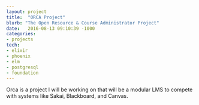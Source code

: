 ```yaml
---
layout: project
title:  "ORCA Project"
blurb: "The Open Resource & Course Administrator Project"
date:   2016-08-13 09:10:39 -1000
categories:
- projects
tech:
- elixir
- phoenix
- elm
- postgresql
- foundation
---
```


Orca is a project I will be working on that will be a modular LMS to compete with systems like Sakai, Blackboard, and Canvas.
